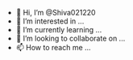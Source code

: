 - 👋 Hi, I’m @Shiva021220
- 👀 I’m interested in ...
- 🌱 I’m currently learning ...
- 💞️ I’m looking to collaborate on ...
- 📫 How to reach me ...

<!---
Shiva021220/Shiva021220 is a ✨ special ✨ repository because its `Shiva.md` (this file) appears on your GitHub profile.
You can click the Preview link to take a look at your changes.
--->
